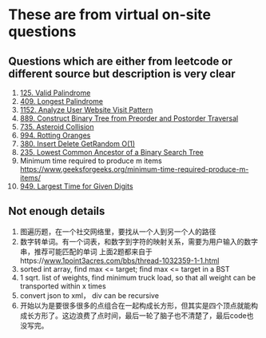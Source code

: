 # These are from virtual on-site questions
## Questions which are either from leetcode or different source but description is very clear
1. [125. Valid Palindrome](https://leetcode.com/problems/valid-palindrome)
2. [409. Longest Palindrome](https://leetcode.com/problems/longest-palindrome)
3. [1152. Analyze User Website Visit Pattern](https://leetcode.com/problems/analyze-user-website-visit-pattern)
4. [889. Construct Binary Tree from Preorder and Postorder Traversal](https://leetcode.com/problems/construct-binary-tree-from-preorder-and-postorder-traversal)
5. [735. Asteroid Collision](https://leetcode.com/problems/asteroid-collision)
6. [994. Rotting Oranges](https://leetcode.com/problems/rotting-oranges)
7. [380. Insert Delete GetRandom O(1)](https://leetcode.com/problems/insert-delete-getrandom-o1/)
8. [235. Lowest Common Ancestor of a Binary Search Tree](https://leetcode.com/problems/lowest-common-ancestor-of-a-binary-search-tree)
9. Minimum time required to produce m items https://www.geeksforgeeks.org/minimum-time-required-produce-m-items/
10. [949. Largest Time for Given Digits](https://leetcode.com/problems/largest-time-for-given-digits)

## Not enough details
1. 图遍历题，在一个社交网络里，要找从一个人到另一个人的路径
2.  数字转单词。有一个词表，和数字到字符的映射关系，需要为用户输入的数字串，推荐可能匹配的单词
   上面2题都来自于https://www.1point3acres.com/bbs/thread-1032359-1-1.html
2. sorted int array, find max <= target; find max <= target in a BST
2. 1 sqrt. list of weights, find minimum truck load, so that all weight can be transported within x times
1. convert json to xml， div can be recursive
2. 开始以为是要很多很多的点组合在一起构成长方形，但其实是四个顶点就能构成长方形了。这边浪费了点时间，最后一轮了脑子也不清楚了，最后code也没写完。



